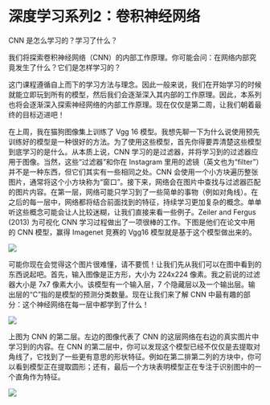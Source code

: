 # 深度学习系列2：卷积神经网络

CNN 是怎么学习的？学习了什么？


我们将探索卷积神经网络（CNN）的内部工作原理。你可能会问：在网络内部究竟发生了什么？它们是怎样学习的？

这门课程遵循自上而下的学习方法与理念。因此一般来说，我们在开始学习的时候就能立即玩到所有的模型，然后我们会逐渐深入其内部的工作原理。因此，本系列也将会逐渐深入探索神经网络的内部工作原理。现在仅仅是第二周，让我们朝着最终的目标迈进吧！

在上周，我在猫狗图像集上训练了 Vgg 16 模型。我想先聊一下为什么说使用预先训练好的模型是一种很好的方法。为了使用这些模型，首先你得要弄清楚这些模型到底学习的是什么。从本质上说，CNN 学习的是过滤器，并将学习到的过滤器应用于图像。当然，这些“过滤器”和你在 Instagram 里用的滤镜（英文也为“filter”）并不是一种东西，但它们其实有一些相同之处。CNN 会使用一个小方块遍历整张图片，通常将这个小方块称为“窗口”。接下来，网络会在图片中查找与过滤器匹配的图片内容。在第一层，网络可能只学习到了一些简单的事物（例如对角线）。在之后的每一层中，网络都将结合前面找到的特征，持续学习更加复杂的概念。单单听这些概念可能会让人比较迷糊，让我们直接来看一些例子。Zeiler and Fergus (2013) 为可视化 CNN 学习过程做出了一项很棒的工作。下图是他们在论文中用的 CNN 模型，赢得 Imagenet 竞赛的 Vgg16 模型就是基于这个模型做出来的。

![](https://i.imgur.com/BlnQoG8.png)


可能你现在会觉得这个图片很难懂，请不要慌！让我们先从我们可以在图中看到的东西说起吧。首先，输入图像是正方形，大小为 224x224 像素。我之前说的过滤器大小是 7x7 像素大小。该模型有一个输入层，7 个隐藏层以及一个输出层。输出层的“C”指的是模型的预测分类数量。现在让我们来了解 CNN 中最有趣的部分：这个神经网络在每一层中都学到了什么！

![](https://i.imgur.com/nIRfzJp.png)

上图为 CNN 的第二层。左边的图像代表了 CNN 的这层网络在右边的真实图片中学习到的内容。在 CNN 的第二层中，你可以发现这个模型已经不仅仅是去提取对角线了，它找到了一些更有意思的形状特征。例如在第二排第二列的方块中，你可以看到模型正在提取圆形；还有，最后一个方块表明模型正在专注于识别图中的一个直角作为特征。

![](https://i.imgur.com/JZE3P2o.png)

